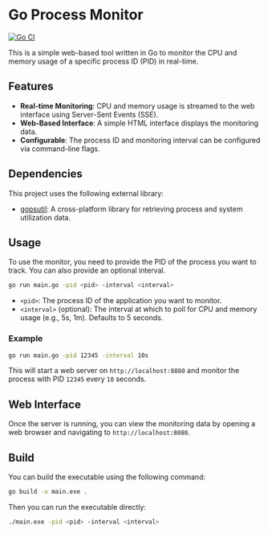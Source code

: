 # Go Process Monitor

[![Go CI](https://github.com/juong-jko/monitor/actions/workflows/ci.yml/badge.svg)](https://github.com/juong-jko/monitor/actions/workflows/ci.yml)

This is a simple web-based tool written in Go to monitor the CPU and memory usage of a specific process ID (PID) in real-time.

## Features

-   **Real-time Monitoring**: CPU and memory usage is streamed to the web interface using Server-Sent Events (SSE).
-   **Web-Based Interface**: A simple HTML interface displays the monitoring data.
-   **Configurable**: The process ID and monitoring interval can be configured via command-line flags.

## Dependencies

This project uses the following external library:

-   [gopsutil](https://github.com/shirou/gopsutil): A cross-platform library for retrieving process and system utilization data.

## Usage

To use the monitor, you need to provide the PID of the process you want to track. You can also provide an optional interval.

```bash
go run main.go -pid <pid> -interval <interval>
```

-   `<pid>`: The process ID of the application you want to monitor.
-   `<interval>` (optional): The interval at which to poll for CPU and memory usage (e.g., 5s, 1m). Defaults to 5 seconds.

### Example

```bash
go run main.go -pid 12345 -interval 10s
```

This will start a web server on `http://localhost:8080` and monitor the process with PID `12345` every `10` seconds.

## Web Interface

Once the server is running, you can view the monitoring data by opening a web browser and navigating to `http://localhost:8080`.

## Build

You can build the executable using the following command:

```bash
go build -o main.exe .
```

Then you can run the executable directly:

```bash
./main.exe -pid <pid> -interval <interval>
```